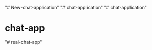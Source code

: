 "# New-chat-application" 
"# chat-application" 
"# chat-application" 
# chat-app
"# real-chat-app" 
